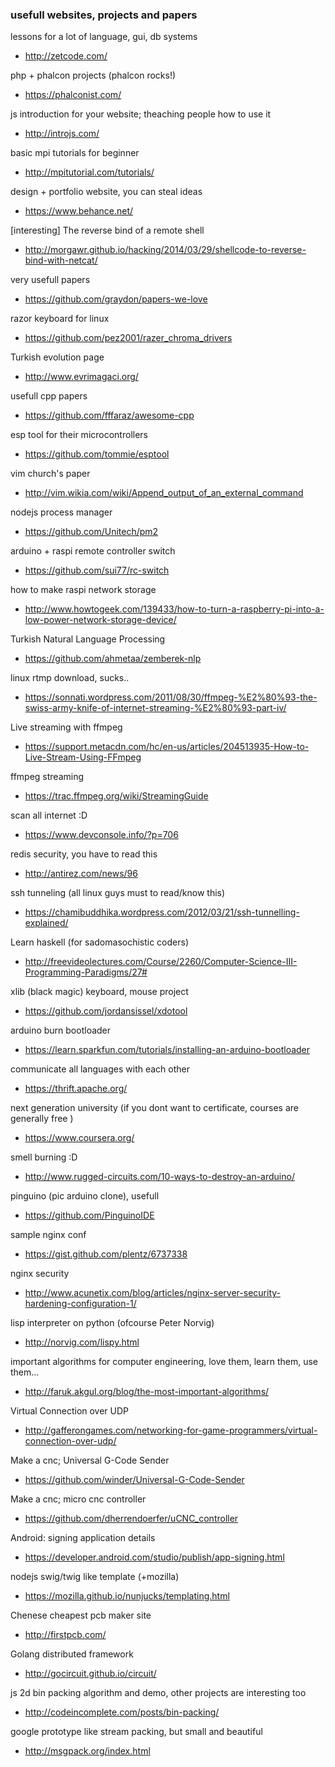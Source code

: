 ### usefull websites, projects and papers

lessons for a lot of language, gui, db systems
* http://zetcode.com/                   

php + phalcon projects (phalcon rocks!)
* https://phalconist.com/                  

js introduction for your website; theaching people how to use it
* http://introjs.com/                    

basic mpi tutorials for beginner
* http://mpitutorial.com/tutorials/      

design + portfolio website, you can steal ideas
* https://www.behance.net/              

[interesting] The reverse bind of a remote shell
* http://morgawr.github.io/hacking/2014/03/29/shellcode-to-reverse-bind-with-netcat/

very usefull papers
* https://github.com/graydon/papers-we-love

razor keyboard for linux
* https://github.com/pez2001/razer_chroma_drivers

Turkish evolution page
* http://www.evrimagaci.org/

usefull cpp papers
* https://github.com/fffaraz/awesome-cpp

esp tool for their microcontrollers
* https://github.com/tommie/esptool

vim church's paper
* http://vim.wikia.com/wiki/Append_output_of_an_external_command

nodejs process manager
* https://github.com/Unitech/pm2

arduino + raspi remote controller switch
* https://github.com/sui77/rc-switch

how to make raspi network storage 
* http://www.howtogeek.com/139433/how-to-turn-a-raspberry-pi-into-a-low-power-network-storage-device/

Turkish Natural Language Processing
* https://github.com/ahmetaa/zemberek-nlp

linux rtmp download, sucks..
* https://sonnati.wordpress.com/2011/08/30/ffmpeg-%E2%80%93-the-swiss-army-knife-of-internet-streaming-%E2%80%93-part-iv/

Live streaming with ffmpeg 
* https://support.metacdn.com/hc/en-us/articles/204513935-How-to-Live-Stream-Using-FFmpeg

ffmpeg streaming
* https://trac.ffmpeg.org/wiki/StreamingGuide

scan all internet :D
* https://www.devconsole.info/?p=706

redis security, you have to read this
* http://antirez.com/news/96

ssh tunneling (all linux guys must to read/know this)
* https://chamibuddhika.wordpress.com/2012/03/21/ssh-tunnelling-explained/

Learn haskell (for sadomasochistic coders)
* http://freevideolectures.com/Course/2260/Computer-Science-III-Programming-Paradigms/27#

xlib (black magic) keyboard, mouse project
* https://github.com/jordansissel/xdotool

arduino burn bootloader
* https://learn.sparkfun.com/tutorials/installing-an-arduino-bootloader

communicate all languages with each other
* https://thrift.apache.org/

next generation university (if you dont want to certificate, courses are generally free )
* https://www.coursera.org/

smell burning :D
* http://www.rugged-circuits.com/10-ways-to-destroy-an-arduino/

pinguino (pic arduino clone), usefull
* https://github.com/PinguinoIDE

sample nginx conf
* https://gist.github.com/plentz/6737338

nginx security
* http://www.acunetix.com/blog/articles/nginx-server-security-hardening-configuration-1/

lisp interpreter on python (ofcourse Peter Norvig)
* http://norvig.com/lispy.html

important algorithms for computer engineering, love them, learn them, use them...
* http://faruk.akgul.org/blog/the-most-important-algorithms/

Virtual Connection over UDP
* http://gafferongames.com/networking-for-game-programmers/virtual-connection-over-udp/

Make a cnc; Universal G-Code Sender
* https://github.com/winder/Universal-G-Code-Sender

Make a cnc; micro cnc controller
* https://github.com/dherrendoerfer/uCNC_controller

Android: signing application details
* https://developer.android.com/studio/publish/app-signing.html

nodejs swig/twig like template (+mozilla)
* https://mozilla.github.io/nunjucks/templating.html

Chenese cheapest pcb maker site
* http://firstpcb.com/

Golang distributed framework
* http://gocircuit.github.io/circuit/

js 2d bin packing algorithm and demo, other projects are interesting too
* http://codeincomplete.com/posts/bin-packing/

google prototype like stream packing, but small and beautiful
* http://msgpack.org/index.html




